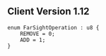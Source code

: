 ## Client Version 1.12

```rust,ignore
enum FarSightOperation : u8 {
    REMOVE = 0;    
    ADD = 1;    
}

```
